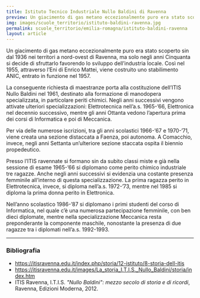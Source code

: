 ```yaml
---
title: Istituto Tecnico Industriale Nullo Baldini di Ravenna
preview: Un giacimento di gas metano eccezionalmente puro era stato scoperto sin dal 1936 nei territori a nord-ovest di Ravenna, ma solo negli anni Cinquanta si decide di sfruttarlo favorendo lo sviluppo dell’industria locale.
img: images/scuole_territorio/istituto-baldini-ravenna.jpg
permalink: scuole_territorio/emilia-romagna/istituto-baldini-ravenna
layout: article
---
```


Un giacimento di gas metano eccezionalmente puro era stato scoperto sin dal 1936 nei territori a nord-ovest di Ravenna, ma solo negli anni Cinquanta si decide di sfruttarlo favorendo lo sviluppo dell’industria locale. Così nel 1955, attraverso l’Eni di Enrico Mattei, viene costruito uno stabilimento ANIC, entrato in funzione nel 1957.

La conseguente richiesta di maestranze porta alla costituzione dell’ITIS Nullo Baldini nel 1961, destinato alla formazione di manodopera specializzata, in particolare periti chimici. Negli anni successivi vengono attivate ulteriori specializzazioni: Elettrotecnica nell’a.s. 1965-’66, Elettronica nel decennio successivo, mentre gli anni Ottanta vedono l’apertura prima dei corsi di Informatica e poi di Meccanica.

Per via delle numerose iscrizioni, tra gli anni scolastici 1966-’67 e 1970-’71, viene creata una sezione distaccata a Faenza, poi autonoma. A Comacchio, invece, negli anni Settanta un’ulteriore sezione staccata ospita il biennio propedeutico.

Presso l’ITIS ravennate si formano sin da subito classi miste e già nella sessione di esame 1965-’66 si diplomano come perito chimico industriale tre ragazze. Anche negli anni successivi si evidenzia una costante presenza femminile all’interno di questa specializzazione. La prima ragazza perito in Elettrotecnica, invece, si diploma nell’a.s. 1972-’73, mentre nel 1985 si diploma la prima donna perito in Elettronica.

Nell’anno scolastico 1986-’87 si diplomano i primi studenti del corso di Informatica, nel quale c’è una numerosa partecipazione femminile, con ben dieci diplomate, mentre nella specializzazione Meccanica resta preponderante la componente maschile, nonostante la presenza di due ragazze tra i diplomati nell’a.s. 1992-1993.

---

### Bibliografia

- https://itisravenna.edu.it/index.php/storia/12-istituto/8-storia-dell-itis
- https://itisravenna.edu.it/images/La_storia_I.T.I.S._Nullo_Baldini/storia/index.htm
- ITIS Ravenna, I.T.I.S. *"Nullo Baldini": mezzo secolo di storia e di ricordi*, Ravenna, Edizioni Moderna, 2012.
